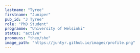 ```yaml
---
lastname: "Tyree"
firstname: "Juniper"
pub_id: "J Tyree"
role: "PhD Student"
programme: "University of Helsinki"
status: "active"
pronouns: "they/she"
image_path: "https://juntyr.github.io/images/profile.png"
---
```

